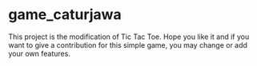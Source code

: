 # game_caturjawa
This project is the modification of Tic Tac Toe. Hope you like it and if you want to give a contribution for this simple game, you may change or add your own features. 
